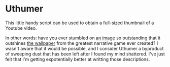 # Uthumer

This little handy script can be used to obtain a full-sized thumbnail of a Youtube video. 

In other words: have you ever stumbled on [an image](https://www.youtube.com/watch?v=U-iEK0mlmuQ) so outstanding that it outshines [the wallpaper](https://drive.google.com/file/d/1EL0ENFbm0pghedr3ocFxy21ZuvXDjx70/view) from the greatest narrative game ever created? I wasn't aware that it would be possible, and I consider Uthumer a byproduct of sweeping dust that has been left after I found my mind shattered. I've just felt that I'm getting expotentially better at writting those descriptions.
